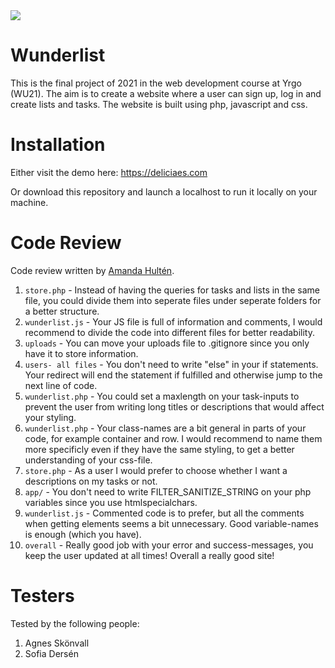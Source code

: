 <img src="https://media0.giphy.com/media/2rKDe8JpAEatWVamEe/giphy.gif">

# Wunderlist

This is the final project of 2021 in the web development course at Yrgo (WU21). The aim is to create a website where a user can sign up, log in and create lists and tasks. The website is built using php, javascript and css.

# Installation

Either visit the demo here: https://deliciaes.com

Or download this repository and launch a localhost to run it locally on your machine.

# Code Review

Code review written by [Amanda Hultén](https://github.com/amandahulten).

1. `store.php` - Instead of having the queries for tasks and lists in the same file, you could divide them into seperate files under seperate folders for a better structure. 
2. `wunderlist.js` - Your JS file is full of information and comments, I would recommend to divide the code into different files for better readability. 
3. `uploads` - You can move your uploads file to .gitignore since you only have it to store information. 
4. `users- all files` - You don't need to write "else" in your if statements. Your redirect will end the statement if fulfilled and otherwise jump to the next line of code.
5. `wunderlist.php` - You could set a maxlength on your task-inputs to prevent the user from writing long titles or descriptions that would affect your styling.
6. `wunderlist.php` - Your class-names are a bit general in parts of your code, for example container and row. I would recommend to name them more specificly even if they have the same styling, to get a better understanding of your css-file. 
7. `store.php` - As a user I would prefer to choose whether I want a descriptions on my tasks or not.
8. `app/` - You don't need to write FILTER_SANITIZE_STRING on your php variables since you use htmlspecialchars.
9. `wunderlist.js` - Commented code is to prefer, but all the comments when getting elements seems a bit unnecessary. Good variable-names is enough (which you have).
10. `overall` - Really good job with your error and success-messages, you keep the user updated at all times! Overall a really good site!

# Testers

Tested by the following people:

1. Agnes Skönvall
2. Sofia Dersén
